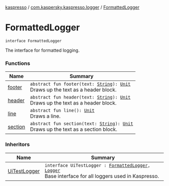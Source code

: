 [kaspresso](../../index.md) / [com.kaspersky.kaspresso.logger](../index.md) / [FormattedLogger](./index.md)

# FormattedLogger

`interface FormattedLogger`

The interface for formatted logging.

### Functions

| Name | Summary |
|---|---|
| [footer](footer.md) | `abstract fun footer(text: `[`String`](https://kotlinlang.org/api/latest/jvm/stdlib/kotlin/-string/index.html)`): `[`Unit`](https://kotlinlang.org/api/latest/jvm/stdlib/kotlin/-unit/index.html)<br>Draws up the text as a header block. |
| [header](header.md) | `abstract fun header(text: `[`String`](https://kotlinlang.org/api/latest/jvm/stdlib/kotlin/-string/index.html)`): `[`Unit`](https://kotlinlang.org/api/latest/jvm/stdlib/kotlin/-unit/index.html)<br>Draws up the text as a header block. |
| [line](line.md) | `abstract fun line(): `[`Unit`](https://kotlinlang.org/api/latest/jvm/stdlib/kotlin/-unit/index.html)<br>Draws a line. |
| [section](section.md) | `abstract fun section(text: `[`String`](https://kotlinlang.org/api/latest/jvm/stdlib/kotlin/-string/index.html)`): `[`Unit`](https://kotlinlang.org/api/latest/jvm/stdlib/kotlin/-unit/index.html)<br>Draws up the text as a section block. |

### Inheritors

| Name | Summary |
|---|---|
| [UiTestLogger](../-ui-test-logger.md) | `interface UiTestLogger : `[`FormattedLogger`](./index.md)`, `[`Logger`](../-logger/index.md)<br>Base interface for all loggers used in Kaspresso. |
